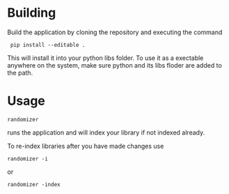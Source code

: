 # Building
Build the application by cloning the repository and executing the command
~~~~
 pip install --editable .
~~~~

This will install it into your python libs folder. To use it as a exectable anywhere on the system, make sure python and its libs floder are added to the path.

# Usage
~~~~
randomizer
~~~~
runs the application and will index your library if not indexed already.

To re-index libraries after you have made changes use
 ~~~~
 randomizer -i
 ~~~~
 or
 ~~~~
 randomizer -index
 ~~~~
